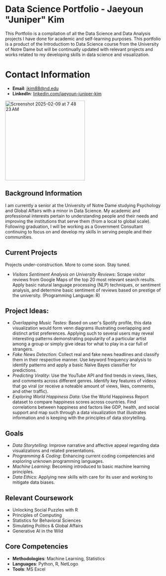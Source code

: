 # Data Science Portfolio - Jaeyoun "Juniper" Kim 
This Portfolio is a compilation of all the Data Science and Data Analysis projects I have done for academic and self-learning purposes. This portfolio is a product of the Introductiom to Data Science course from the University of Notre Dame but will be continually updated with relevant projects and works related to my developing skills in data science and visualization. 


# Contact Information
- **Email**: [jkim88@nd.edu](jkim88@nd.edu) 
- **LinkedIn**: [linkedin.com/jaeyoun-juniper-kim](https://www.linkedin.com/in/jaeyoun-juniper-kim-0550252b2/)
<img width="257" alt="Screenshot 2025-02-09 at 7 48 23 AM" src="https://github.com/user-attachments/assets/31fa35f6-29b6-4e9a-a359-50ce272fe6ea" />

## Background Information
I am currently a senior at the University of Notre Dame studying Psychology and Global Affairs with a minor in Data Science. My academic and professional interests pertain to understanding people and their needs and improving the institutions that serve them (from a local to global scale). Following graduation, I will be working as a Government Consultant continuing to focus on and develop my skills in serving people and their communities. 

## Current Projects
Projects under-construction. More to come soon. Stay tuned. 
- _Visitors Sentiment Analysis on University Reviews_: Scrape visitor reviews from Google Maps of the top 20 most relevant search results. Apply basic natural language processing (NLP) techniques, or sentiment analysis, and determine basic sentiment of reviews based on prestige of the university. (Programming Language: R) 

## Project Ideas: 
- _Overlapping Music Tastes_: Based on user's Spotify profile, this data visualization would form venn diagrams illustrating overlapping and distinct artist preferences. Applying such to several users may reveal interesting patterns demonstrating popularity of a particular artist among a group or simply give ideas for what to play in a car full of strangers.
- _Fake News Detection_: Collect real and fake news headlines and classify them in their respective manner. Use keyword frequency analysis to identify patterns and apply a basic Naïve Bayes classifier for predictions.
- _Predicting Virality_: Use the YouTube API and find trends in views, likes, and comments across different genres. Identify key features of videos that go viral (or receive a noteable amount of views, likes, comments, and other traffic).
- _Exploring World Happiness Data_: Use the World Happiness Report dataset to compare happiness scores across countries. Find correlations between happiness and factors like GDP, health, and social support and map such through a data visualization that illustrates information and is keeping with the principles of data storytelling. 

## Goals 
- _Data Storytelling_: Improve narrative and affective appeal regarding data visualizations and related presentations. 
- _Programming & Coding_: Enhancing current coding competencies and exploring unknown programming languages.
- _Machine Learning_: Becoming introduced to basic machine learning principles. 
- _Data Ethics_: Applying new skills with care for its user and working to mitigate data biases. 

## Relevant Coursework
- Unlocking Social Puzzles with R
- Principles of Computing
- Statistics for Behavioral Sciences
- Simulating Politics & Global Affairs
- Generative AI in the Wild

## Core Competencies
- **Methodologies**: Machine Learning, Statistics
- **Languages**: Python, R, NetLogo
- **Tools**: MS Excel

  
